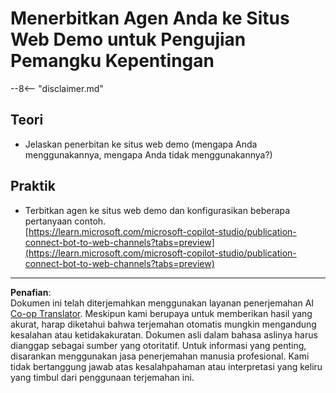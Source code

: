 <!--
CO_OP_TRANSLATOR_METADATA:
{
  "original_hash": "774cce7f425b6d530eedee647cfdbbee",
  "translation_date": "2025-10-17T17:15:51+00:00",
  "source_file": "docs/operative-preview/12-demo-website/README.md",
  "language_code": "id"
}
-->
# Menerbitkan Agen Anda ke Situs Web Demo untuk Pengujian Pemangku Kepentingan

--8<-- "disclaimer.md"

## Teori

- Jelaskan penerbitan ke situs web demo (mengapa Anda menggunakannya, mengapa Anda tidak menggunakannya?)

## Praktik

- Terbitkan agen ke situs web demo dan konfigurasikan beberapa pertanyaan contoh.  
[https://learn.microsoft.com/microsoft-copilot-studio/publication-connect-bot-to-web-channels?tabs=preview](https://learn.microsoft.com/microsoft-copilot-studio/publication-connect-bot-to-web-channels?tabs=preview)

---

**Penafian**:  
Dokumen ini telah diterjemahkan menggunakan layanan penerjemahan AI [Co-op Translator](https://github.com/Azure/co-op-translator). Meskipun kami berupaya untuk memberikan hasil yang akurat, harap diketahui bahwa terjemahan otomatis mungkin mengandung kesalahan atau ketidakakuratan. Dokumen asli dalam bahasa aslinya harus dianggap sebagai sumber yang otoritatif. Untuk informasi yang penting, disarankan menggunakan jasa penerjemahan manusia profesional. Kami tidak bertanggung jawab atas kesalahpahaman atau interpretasi yang keliru yang timbul dari penggunaan terjemahan ini.